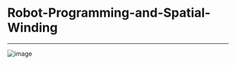 # Robot-Programming-and-Spatial-Winding



---
![image](https://user-images.githubusercontent.com/65818525/131261591-b3358be9-003e-4be5-96c1-f3701e1e8dfc.png)


